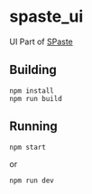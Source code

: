 # spaste_ui

UI Part of [SPaste](https://paste.snurf.dev)

## Building
```
npm install
npm run build
```

## Running
```
npm start
```
or
```
npm run dev
```